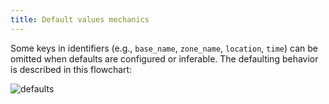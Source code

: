 ```yaml
---
title: Default values mechanics
---
```


Some keys in identifiers (e.g., `base_name`, `zone_name`, `location`, `time`) can be omitted when defaults are configured or inferable. The defaulting behavior is described in this flowchart:

![defaults](images/default_value_selection.png)

